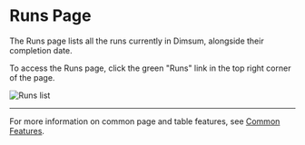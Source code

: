 # Runs Page

The Runs page lists all the runs currently in Dimsum, alongside their completion date.

To access the Runs page, click the green "Runs" link in the top right corner of the page.

![Runs list](/images/runs_list.png)

---

For more information on common page and table features, see [Common Features](../features/).
